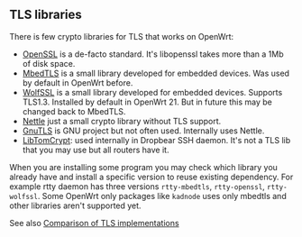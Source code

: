 ## TLS libraries

There is few crypto libraries for TLS that works on OpenWrt:

- [OpenSSL](https://en.wikipedia.org/wiki/OpenSSL "https://en.wikipedia.org/wiki/OpenSSL") is a de-facto standard. It's libopenssl takes more than a 1Mb of disk space.
- [MbedTLS](https://en.wikipedia.org/wiki/Mbed_TLS "https://en.wikipedia.org/wiki/Mbed_TLS") is a small library developed for embedded devices. Was used by default in OpenWrt before.
- [WolfSSL](https://en.wikipedia.org/wiki/WolfSSL "https://en.wikipedia.org/wiki/WolfSSL") is a small library developed for embedded devices. Supports TLS1.3. Installed by default in OpenWrt 21. But in future this may be changed back to MbedTLS.
- [Nettle](https://www.lysator.liu.se/~nisse/nettle/ "https://www.lysator.liu.se/~nisse/nettle/") just a small crypto library without TLS support.
- [GnuTLS](https://en.wikipedia.org/wiki/GnuTLS "https://en.wikipedia.org/wiki/GnuTLS") is GNU project but not often used. Internally uses Nettle.
- [LibTomCrypt](https://github.com/libtom/libtomcrypt "https://github.com/libtom/libtomcrypt"): used internally in Dropbear SSH daemon. It's not a TLS lib that you may use but all routers have it.

When you are installing some program you may check which library you already have and install a specific version to reuse existing dependency. For example rtty daemon has three versions `rtty-mbedtls`, `rtty-openssl`, `rtty-wolfssl`. Some OpenWrt only packages like `kadnode` uses only mbedtls and other libraries aren't supported yet.

See also [Comparison of TLS implementations](https://en.wikipedia.org/wiki/Comparison%20of%20TLS%20implementations "https://en.wikipedia.org/wiki/Comparison of TLS implementations")
